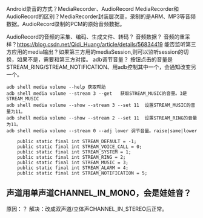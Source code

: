 

Android录音的方式？MediaRecorder、AudioRecord
MediaRecorder和AudioRecord的区别？MediaRecorder封装层次高，录制的是ARM、MP3等音频数据。AudioRecord录制的PCM的原始音频数据。




AudioRecord的音频的采集、编码、生成文件、转码？
音频数据？
音频的重采样？https://blog.csdn.net/Qidi_Huang/article/details/56834419
能否监听第三方应用的media输出？如果第三方用的mediaSession,则可以监听session的切换，如果不是，需要和第三方对接。
adb调节音量？
按钮点击的音量是STREAM_RING/STREAM_NOTIFICATION、用adb控制其中一个，会通知改变另一个。
````
adb shell media volume --help 获取帮助
adb shell media volume --stream 3 --get   获取STREAM_MUSIC的音量。3是STREAM_MUSIC
adb shell media volume --show --stream 3 --set 11  设置STREAM_MUSIC的音量为11。
adb shell media volume --show --stream 2 --set 11  设置STREAM_RING的音量为11。
adb shell media volume --stream 0 --adj lower 调节音量。raise|same|lower
````
```
    public static final int STREAM_DEFAULT = -1;
    public static final int STREAM_VOICE_CALL = 0;
    public static final int STREAM_SYSTEM = 1;
    public static final int STREAM_RING = 2;
    public static final int STREAM_MUSIC = 3;
    public static final int STREAM_ALARM = 4;
    public static final int STREAM_NOTIFICATION = 5;
```



## 声道用单声道CHANNEL_IN_MONO，会是娃娃音？
原因：？
解决：改成双声道/立体声CHANNEL_IN_STEREO后正常。


